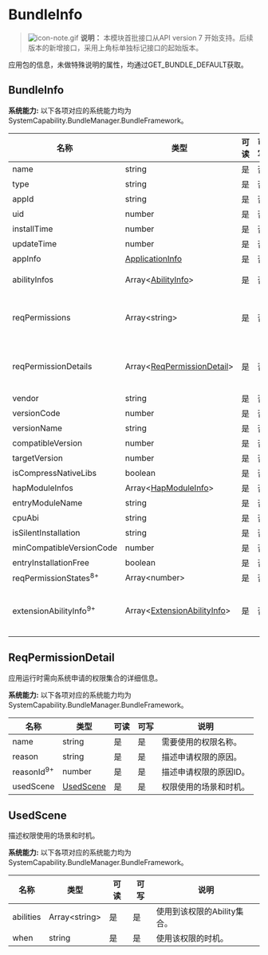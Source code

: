 # BundleInfo



> ![icon-note.gif](public_sys-resources/icon-note.gif) **说明：**
> 本模块首批接口从API version 7 开始支持。后续版本的新增接口，采用上角标单独标记接口的起始版本。



应用包的信息，未做特殊说明的属性，均通过GET_BUNDLE_DEFAULT获取。

## BundleInfo

 **系统能力:** 以下各项对应的系统能力均为SystemCapability.BundleManager.BundleFramework。

| 名称                              | 类型                                                         | 可读 | 可写 | 说明                                                         |
| --------------------------------- | ------------------------------------------------------------ | ---- | ---- | ------------------------------------------------------------ |
| name                              | string                                                       | 是   | 否   | 应用包的名称。                                               |
| type                              | string                                                       | 是   | 否   | 应用包类型。                                                 |
| appId                             | string                                                       | 是   | 否   | 应用包里应用程序的id。                                       |
| uid                               | number                                                       | 是   | 否   | 应用包里应用程序的uid。                                      |
| installTime                       | number                                                       | 是   | 否   | HAP包安装时间。                                              |
| updateTime                        | number                                                       | 是   | 否   | HAP包更新时间。                                              |
| appInfo                           | [ApplicationInfo](js-apis-bundle-ApplicationInfo.md)         | 是   | 否   | 应用程序的配置信息。                                         |
| abilityInfos                      | Array\<[AbilityInfo](js-apis-bundle-AbilityInfo.md)>         | 是   | 否   | Ability的配置信息<br />通过传入GET_BUNDLE_WITH_ABILITIES获取。 |
| reqPermissions                    | Array\<string>                                               | 是   | 否   | 应用运行时需向系统申请的权限集合<br />通过传入GET_BUNDLE_WITH_REQUESTED_PERMISSION获取。 |
| reqPermissionDetails              | Array\<[ReqPermissionDetail](#reqpermissiondetail)>          | 是   | 否   | 应用运行时需向系统申请的权限集合的详细信息<br />通过传入GET_BUNDLE_WITH_REQUESTED_PERMISSION获取。 |
| vendor                            | string                                                       | 是   | 否   | 应用包的供应商。                                             |
| versionCode                       | number                                                       | 是   | 否   | 应用包的版本号。                                             |
| versionName                       | string                                                       | 是   | 否   | 应用包的版本文本描述信息。                                   |
| compatibleVersion                 | number                                                       | 是   | 否   | 运行应用包所需要最低的SDK版本号。                            |
| targetVersion                     | number                                                       | 是   | 否   | 运行应用包所需要最高SDK版本号。                              |
| isCompressNativeLibs              | boolean                                                      | 是   | 否   | 是否压缩应用包的本地库，默认为true。                         |
| hapModuleInfos                    | Array\<[HapModuleInfo](js-apis-bundle-HapModuleInfo.md)>     | 是   | 否   | 模块的配置信息。                                             |
| entryModuleName                   | string                                                       | 是   | 否   | Entry的模块名称。                                            |
| cpuAbi                            | string                                                       | 是   | 否   | 应用包的cpuAbi信息。                                         |
| isSilentInstallation              | string                                                       | 是   | 否   | 是否通过静默安装。                                           |
| minCompatibleVersionCode          | number                                                       | 是   | 否   | 分布式场景下的应用包兼容的最低版本。                         |
| entryInstallationFree             | boolean                                                      | 是   | 否   | Entry是否支持免安装。                                        |
| reqPermissionStates<sup>8+</sup>  | Array\<number>                                               | 是   | 否   | 申请权限的授予状态。                                         |
| extensionAbilityInfo<sup>9+</sup> | Array\<[ExtensionAbilityInfo](js-apis-bundle-ExtensionAbilityInfo.md)> | 是   | 否   | ability的可扩展信息<br />通过传入GET_BUNDLE_WITH_EXTENSION_ABILITY获取。 |



## ReqPermissionDetail

应用运行时需向系统申请的权限集合的详细信息。

 **系统能力:** 以下各项对应的系统能力均为SystemCapability.BundleManager.BundleFramework。

| 名称                  | 类型                    | 可读 | 可写 | 说明                   |
| --------------------- | ----------------------- | ---- | ---- | ---------------------- |
| name                  | string                  | 是   | 是   | 需要使用的权限名称。   |
| reason                | string                  | 是   | 是   | 描述申请权限的原因。   |
| reasonId<sup>9+</sup> | number                  | 是   | 是   | 描述申请权限的原因ID。 |
| usedScene             | [UsedScene](#usedscene) | 是   | 是   | 权限使用的场景和时机。 |



## UsedScene

描述权限使用的场景和时机。

 **系统能力:** 以下各项对应的系统能力均为SystemCapability.BundleManager.BundleFramework。

| 名称      | 类型           | 可读 | 可写 | 说明                        |
| --------- | -------------- | ---- | ---- | --------------------------- |
| abilities | Array\<string> | 是   | 是   | 使用到该权限的Ability集合。 |
| when      | string         | 是   | 是   | 使用该权限的时机。          |
